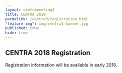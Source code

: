 ```yaml
---
layout: centrameeting3
title: CENTRA 2018
permalink: /centra3/registration.html
"feature-img": img/centra3-banner.jpg
published: true
hide: true
---
```



## CENTRA 2018 Registration

Registration information will be available in early 2018.
